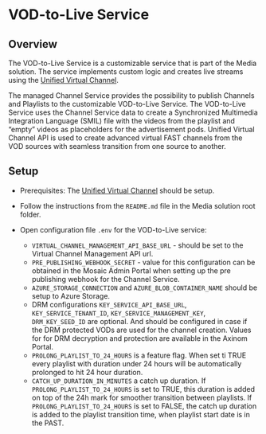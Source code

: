 # VOD-to-Live Service

## Overview

The VOD-to-Live Service is a customizable service that is part of the Media
solution. The service implements custom logic and creates live streams using the
[Unified Virtual Channel](https://beta.docs.unified-streaming.com/documentation/virtual-channel/index.html).

The managed Channel Service provides the possibility to publish Channels and
Playlists to the customizable VOD-to-Live Service. The VOD-to-Live Service uses
the Channel Service data to create a Synchronized Multimedia Integration
Language (SMIL) file with the videos from the playlist and “empty” videos as
placeholders for the advertisement pods. Unified Virtual Channel API is used to
create advanced virtual FAST channels from the VOD sources with seamless
transition from one source to another.

## Setup

- Prerequisites: The
  [Unified Virtual Channel](https://beta.docs.unified-streaming.com/documentation/virtual-channel/gettingstarted/index.html)
  should be setup.
- Follow the instructions from the `README.md` file in the Media solution root
  folder.
- Open configuration file `.env` for the VOD-to-Live service:

  - `VIRTUAL_CHANNEL_MANAGEMENT_API_BASE_URL` - should be set to the Virtual
    Channel Management API url.
  - `PRE_PUBLISHING_WEBHOOK_SECRET` - value for this configuration can be
    obtained in the Mosaic Admin Portal when setting up the pre publishing
    webhook for the Channel Service.
  - `AZURE_STORAGE_CONNECTION` and `AZURE_BLOB_CONTAINER_NAME` should be setup
    to Azure Storage.
  - DRM configurations `KEY_SERVICE_API_BASE_URL`, `KEY_SERVICE_TENANT_ID`,
    `KEY_SERVICE_MANAGEMENT_KEY`, `DRM_KEY_SEED_ID` are optional. And should be
    configured in case if the DRM protected VODs are used for the channel
    creation. Values for for DRM decryption and protection are available in the
    Axinom Portal.
  - `PROLONG_PLAYLIST_TO_24_HOURS` is a feature flag. When set ti TRUE every
    playlist with duration under 24 hours will be automatically prolonged to hit
    24 hour duration.
  - `CATCH_UP_DURATION_IN_MINUTES` a catch up duration. If
    `PROLONG_PLAYLIST_TO_24_HOURS` is set to TRUE, this duration is added on top
    of the 24h mark for smoother transition between playlists. If
    `PROLONG_PLAYLIST_TO_24_HOURS` is set to FALSE, the catch up duration is
    added to the playlist transition time, when playlist start date is in the
    PAST.
